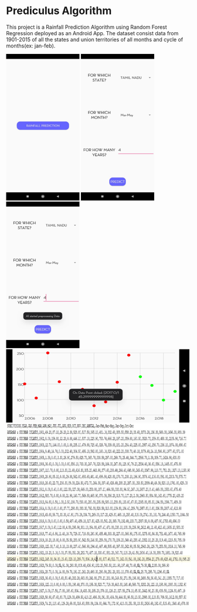 # Prediculus Algorithm

This project is a Rainfall Prediction Algorithm using Random Forest Regression deployed as an Android App. The dataset consist data from 1901-2015 of all the states and union territories of all months and cycle of months(ex: jan-feb).

<img src="images/1.jpg" width="200" height="400">
 
<img src="images/4.jpg" width="200" height="400">

<img src="images/5.jpg" width="200" height="400">

<img src="images/6.jpg" width="500" height="200">

<img src="images/9.jpg" width="1000" height="500">
